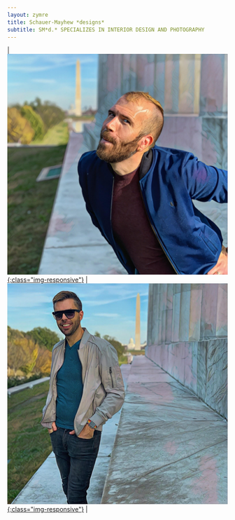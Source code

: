 ```yaml
---
layout: zymre
title: Schauer-Mayhew *designs*
subtitle: SM*d.* SPECIALIZES IN INTERIOR DESIGN AND PHOTOGRAPHY
---
```


| [<img src="/media/smd_adam.jpg" onmouseover="this.src='/media/smd_adam_hover.jpg'" onmouseout="this.src='/media/smd_adam.jpg'" />{:class="img-responsive"}](interior) | [<img src="/media/smd_bry.jpg" onmouseover="this.src='/media/smd_bry_hover.jpg'" onmouseout="this.src='/media/smd_bry.jpg'" />{:class="img-responsive"}](photo) |
